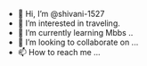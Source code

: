 - 👋 Hi, I’m @shivani-1527
- 👀 I’m interested in traveling.
- 🌱 I’m currently learning Mbbs ..
- 💞️ I’m looking to collaborate on ...
- 📫 How to reach me ...

<!---
shivani-1527/shivani-1527 is a ✨ special ✨ repository because its `README.md` (this file) appears on your GitHub profile.
You can click the Preview link to take a look at your changes.
--->
